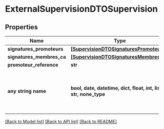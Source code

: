 # ExternalSupervisionDTOSupervision


## Properties
Name | Type | Description | Notes
------------ | ------------- | ------------- | -------------
**signatures_promoteurs** | [**[SupervisionDTOSignaturesPromoteurs]**](SupervisionDTOSignaturesPromoteurs.md) |  | 
**signatures_membres_ca** | [**[SupervisionDTOSignaturesMembresCA]**](SupervisionDTOSignaturesMembresCA.md) |  | 
**promoteur_reference** | **str** |  | [optional] 
**any string name** | **bool, date, datetime, dict, float, int, list, str, none_type** | any string name can be used but the value must be the correct type | [optional]

[[Back to Model list]](../README.md#documentation-for-models) [[Back to API list]](../README.md#documentation-for-api-endpoints) [[Back to README]](../README.md)


